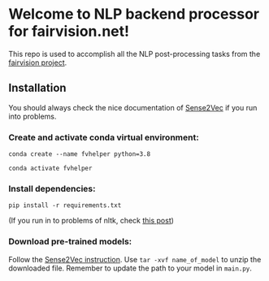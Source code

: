 # Welcome to NLP backend processor for fairvision.net!

This repo is used to accomplish all the NLP post-processing tasks from the [fairvision project](http://fairvision.net/).


## Installation
You should always check the nice documentation of [Sense2Vec](https://github.com/explosion/sense2vec) if you run into problems. 

### Create and activate conda virtual environment: 
`conda create --name fvhelper python=3.8`

`conda activate fvhelper`

### Install dependencies: 
`pip install -r requirements.txt`

(If you run in to problems of nltk, check [this post](https://stackoverflow.com/questions/4867197/failed-loading-english-pickle-with-nltk-data-load))

### Download pre-trained models: 
Follow the [Sense2Vec instruction](https://github.com/explosion/sense2vec#pretrained-vectors). Use `tar -xvf name_of_model` to unzip the downloaded file. Remember to update the path to your model in `main.py`. 
